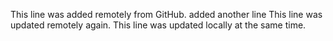 This line was added remotely from GitHub.
added another line
This line was updated remotely again.
This line was updated locally at the same time.
